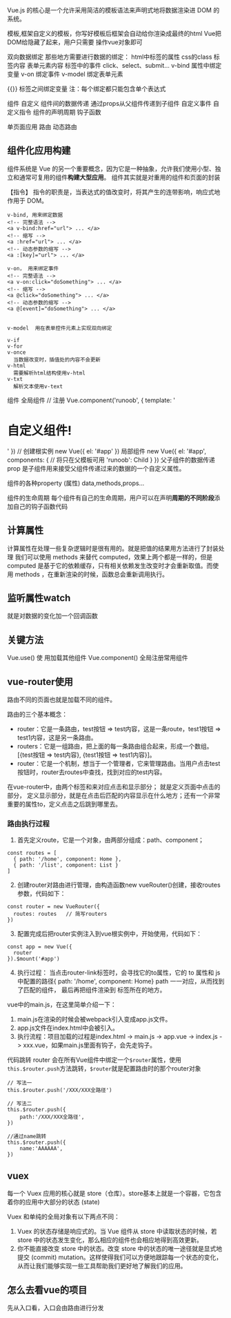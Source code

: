 Vue.js 的核心是一个允许采用简洁的模板语法来声明式地将数据渲染进 DOM 的系统。

模板,框架自定义的模板，你写好模板后框架会自动给你渲染成最终的html
  Vue把DOM给隐藏了起来，用户只需要 操作vue对象即可

双向数据绑定
  那些地方需要进行数据的绑定：
    html中标签的属性
    css的class
    标签内容
    表单元素内容
    标签中的事件
      click、select、submit...
  v-bind  属性中绑定变量
  v-on    绑定事件
  v-model 绑定表单元素

  {{}}    标签之间绑定变量
  注：每个绑定都只能包含单个表达式

组件
  自定义
  组件间的数据传递
    通过props从父组件传递到子组件
  自定义事件
  自定义指令
  组件的声明周期
    钩子函数


单页面应用
  路由
  动态路由



## 组件化应用构建
组件系统是 Vue 的另一个重要概念，因为它是一种抽象，允许我们使用小型、独立和通常可复用的组件**构建大型应用**。
组件其实就是对重用的组件和页面的封装



【指令】
指令的职责是，当表达式的值改变时，将其产生的连带影响，响应式地作用于 DOM。
```
v-bind, 用来绑定数据  
<!-- 完整语法 -->
<a v-bind:href="url"> ... </a>
<!-- 缩写 -->
<a :href="url"> ... </a>
<!-- 动态参数的缩写 -->
<a :[key]="url"> ... </a>

v-on， 用来绑定事件
<!-- 完整语法 -->
<a v-on:click="doSomething"> ... </a>
<!-- 缩写 -->
<a @click="doSomething"> ... </a>
<!-- 动态参数的缩写 -->
<a @[event]="doSomething"> ... </a>


v-model  用在表单控件元素上实现双向绑定

v-if
v-for
v-once
  当数据改变时，插值处的内容不会更新
v-html
  需要解析html结构使用v-html 
v-txt
  解析文本使用v-text
```

组件
  全局组件
    // 注册
    Vue.component('runoob', {
      template: '<h1>自定义组件!</h1>'
    })
    // 创建根实例
    new Vue({
      el: '#app'
    })
  局部组件
    new Vue({
      el: '#app',
      components: {
        // <runoob> 将只在父模板可用
        'runoob': Child
      }
    })
  父子组件的数据传递
    prop 是子组件用来接受父组件传递过来的数据的一个自定义属性。



组件的各种property (属性)
    data,methods,props...


组件的生命周期
    每个组件有自己的生命周期，用户可以在声明**周期的不同阶段**添加自己的钩子函数代码



## 计算属性
计算属性在处理一些复杂逻辑时是很有用的。就是把值的结果用方法进行了封装处理
我们可以使用 methods 来替代 computed，效果上两个都是一样的，但是 computed 是基于它的依赖缓存，只有相关依赖发生改变时才会重新取值。而使用 methods ，在重新渲染的时候，函数总会重新调用执行。

## 监听属性watch
就是对数据的变化加一个回调函数


## 关键方法
Vue.use()  使     用加载其他组件
Vue.component()   全局注册常用组件




## vue-router使用
路由不同的页面也就是加载不同的组件。


路由的三个基本概念：
* router：它是一条路由，test按钮 => test内容，这是一条route，test1按钮 => test1内容，这是另一条路由。
* routers：它是一组路由，把上面的每一条路由组合起来，形成一个数组。[{test按钮 => test内容}, {test1按钮 => test1内容}]。
* router：它是一个机制，想当于一个管理者，它来管理路由。当用户点击test按钮时，router去routes中查找，找到对应的test内容。



在vue-router中，由两个标签<router-view>和<router-link>来对应点击和显示部分；<router-link> 就是定义页面中点击的部分，<router-view> 定义显示部分，就是在点击后匹配的内容显示在什么地方；<router-link>还有一个非常重要的属性to，定义点击之后跳到哪里去。



### 路由执行过程

1. 首先定义route，它是一个对象，由两部分组成：path、component；
```
const routes = [
  { path: '/home', component: Home },
  { path: '/list', component: List }
]
```


2. 创建router对路由进行管理，由构造函数new vueRouter()创建，接收routes参数，代码如下：
```
const router = new VueRouter({
  routes: routes   // 简写routers
})
```

3. 配置完成后把router实例注入到vue根实例中，开始使用，代码如下：
```
const app = new Vue({
  router
}).$mount('#app')
```

4. 执行过程：
当点击router-link标签时，会寻找它的to属性，它的 to 属性和 js 中配置的路径{ path: '/home', component: Home} path 一一对应，从而找到了匹配的组件， 最后再把组件渲染到 <router-view> 标签所在的地方。




vue中的main.js，在这里简单介绍一下：
1. main.js在渲染的时候会被webpack引入变成app.js文件。
2. app.js文件在index.html中会被引入。
3. 执行流程：项目加载的过程是index.html -> main.js -> app.vue -> index.js -> xxx.vue，如果main.js里面有钩子，会先走钩子。



代码跳转
router 会在所有Vue组件中绑定一个`$router`属性，使用 `this.$router.push`方法跳转，`$router`就是配置路由时的那个router对象

```
// 写法一
this.$router.push('/XXX/XXX全路径')

// 写法二
this.$router.push({
    path:'/XXX/XXX全路径',
})

//通过name跳转
this.$router.push({
    name:'AAAAAA',
})
```


## vuex
每一个 Vuex 应用的核心就是 store（仓库）。store基本上就是一个容器，它包含着你的应用中大部分的状态 (state)

Vuex 和单纯的全局对象有以下两点不同：
1. Vuex 的状态存储是响应式的。当 Vue 组件从 store 中读取状态的时候，若 store 中的状态发生变化，那么相应的组件也会相应地得到高效更新。
2. 你不能直接改变 store 中的状态。改变 store 中的状态的唯一途径就是显式地提交 (commit) mutation。这样使得我们可以方便地跟踪每一个状态的变化，从而让我们能够实现一些工具帮助我们更好地了解我们的应用。





## 怎么去看vue的项目
先从入口看，入口会由路由进行分发


